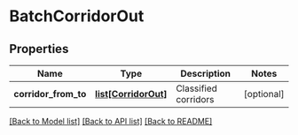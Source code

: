 # BatchCorridorOut

## Properties
Name | Type | Description | Notes
------------ | ------------- | ------------- | -------------
**corridor_from_to** | [**list[CorridorOut]**](CorridorOut.md) | Classified corridors | [optional] 

[[Back to Model list]](../README.md#documentation-for-models) [[Back to API list]](../README.md#documentation-for-api-endpoints) [[Back to README]](../README.md)


